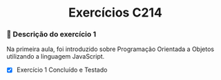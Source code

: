 <h1 align="center">Exercícios C214</h1>

### 🔎 Descrição do exercício 1
<p>Na primeira aula, foi introduzido sobre Programação Orientada a Objetos utilizando a linguagem JavaScript.</p>

 - [x] Exercício 1 Concluído e Testado